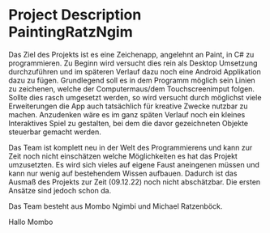 # Project Description PaintingRatzNgim


Das Ziel des Projekts ist es eine Zeichenapp, angelehnt an Paint, in C# zu programmieren. 
Zu Beginn wird versucht dies rein als Desktop Umsetzung durchzuführen und im späteren Verlauf dazu noch eine Android Applikation dazu zu fügen.
Grundlegend soll es in dem Programm möglich sein Linien zu zeichenen, welche der Computermaus/dem Touchscreenimput folgen. Sollte dies rasch umgesetzt werden, so wird versucht durch möglichst viele Erweiterungen die App auch tatsächlich für kreative Zwecke nutzbar zu machen. Anzudenken wäre es im ganz späten Verlauf noch ein kleines Interaktives Spiel zu gestalten, bei dem die davor gezeichneten Objekte steuerbar gemacht werden. 

Das Team ist komplett neu in der Welt des Programmierens und kann zur Zeit noch nicht einschätzen welche Möglichkeiten es hat das Projekt umzusetzten. Es wird sich vieles auf eigene Faust aneingenen müssen und kann nur wenig auf bestehendem Wissen aufbauen. Dadurch ist das Ausmaß des Projekts zur Zeit (09.12.22) noch nicht abschätzbar. Die ersten Ansätze sind jedoch schon da.

Das Team besteht aus Mombo Ngimbi und Michael Ratzenböck.

Hallo Mombo

